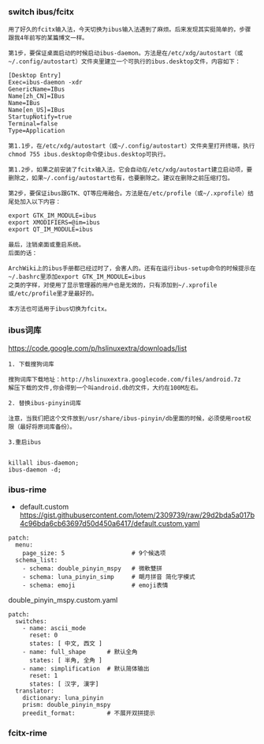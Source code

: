 ### switch ibus/fcitx

```
用了好久的fcitx输入法，今天切换为ibus输入法遇到了麻烦。后来发现其实挺简单的，步骤跟我4年前写的某篇博文一样。

第1步，要保证桌面启动的时候启动ibus-daemon。方法是在/etc/xdg/autostart（或~/.config/autostart）文件夹里建立一个可执行的ibus.desktop文件，内容如下：

[Desktop Entry]
Exec=ibus-daemon -xdr
GenericName=IBus
Name[zh_CN]=IBus
Name=IBus
Name[en_US]=IBus
StartupNotify=true
Terminal=false
Type=Application

第1.1步，在/etc/xdg/autostart（或~/.config/autostart）文件夹里打开终端，执行chmod 755 ibus.desktop命令使ibus.desktop可执行。

第1.2步，如果之前安装了fcitx输入法，它会自动在/etc/xdg/autostart建立启动项，要删除之，如果~/.config/autostart也有，也要删除之。建议在删除之前压缩打包。

第2步，要保证ibus跟GTK、QT等应用融合。方法是在/etc/profile（或~/.xprofile）结尾处加入以下内容：

export GTK_IM_MODULE=ibus
export XMODIFIERS=@im=ibus
export QT_IM_MODULE=ibus

最后，注销桌面或重启系统。
后面的话：

ArchWiki上的ibus手册都已经过时了，会害人的。还有在运行ibus-setup命令的时候提示在~/.bashrc里添加export GTK_IM_MODULE=ibus
之类的字样，对使用了显示管理器的用户也是无效的，只有添加到~/.xprofile或/etc/profile里才是最好的。

本方法也可适用于ibus切换为fcitx。
```
### ibus词库

https://code.google.com/p/hslinuxextra/downloads/list
```
1. 下载搜狗词库
 
搜狗词库下载地址：http://hslinuxextra.googlecode.com/files/android.7z
解压下载的文件,你会得到一个叫android.db的文件，大约在100M左右。
 
2. 替换ibus-pinyin词库
 
注意，当我们把这个文件放到/usr/share/ibus-pinyin/db里面的时候，必须使用root权限（最好将原词库备份）。
 
3.重启ibus
 

killall ibus-daemon;
ibus-daemon -d;
```

### ibus-rime 


- default.custom
https://gist.githubusercontent.com/lotem/2309739/raw/29d2bda5a017b4c96bda6cb63697d50d450a6417/default.custom.yaml
```
patch:
  menu:
    page_size: 5                   # 9个候选项
  schema_list:
    - schema: double_pinyin_mspy   # 微軟雙拼
    - schema: luna_pinyin_simp     # 朙月拼音 简化字模式
    - schema: emoji                # emoji表情
```
double_pinyin_mspy.custom.yaml
```
patch:
  switches:
    - name: ascii_mode
      reset: 0
      states: [ 中文, 西文 ]
    - name: full_shape      # 默认全角
      states: [ 半角, 全角 ]
    - name: simplification  # 默认简体输出
      reset: 1
      states: [ 汉字, 漢字]
  translator:
    dictionary: luna_pinyin
    prism: double_pinyin_mspy
    preedit_format:         # 不展开双拼提示

```


### fcitx-rime
